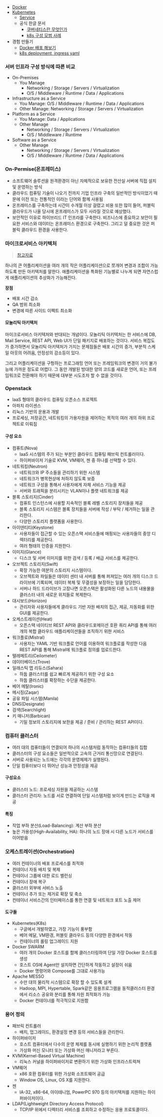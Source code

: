 - [Docker](Docker.md)
- [Kubernetes](Kubernetes.md)
  - [Service](Kubernetes-Service.md)
  - 공식 한글 문서
    - [쿠버네티스란 무엇인가](쿠버네티스란-무엇인가.md)
    - [k8s 구성 모범 사례](k8s-구성-모범-사례.md)
- 경험 만들기
  - [Docker 배포 해보기](Docker-배포-해보기.md)
  - [k8s deployment, ingress yaml](k8s-deployment-ingress-yaml.md)

### 서버 인프라 구성 방식에 따른 비교
- On-Premises
  - You Manage
    - Networking / Storage / Servers / Virtualization
    - O/S / Middleware / Runtime / Data / Applications
- Infrastructure as a Service
  - You Manage: O/S / Middleware / Runtime / Data / Applications
  - Other Manage: Networking / Storage / Servers / Virtualization
- Platform as a Service
  - You Manage: Data / Applications
  - Other Manage
    - Networking / Storage / Servers / Virtualization
    - O/S / Middleware / Runtime
- Software as a Service
  - Other Manage
    - Networking / Storage / Servers / Virtualization
    - O/S / Middleware / Runtime / Data / Applications

### On-Permise(온프레미스)
- 소프트웨어 솔루션을 원격환경이 아닌 자체적으로 보유한 전산실 서버에 직접 설치 및 운영하는 방식
- 클라우드 컴퓨팅 기술이 나오기 전까지 기업 인프라 구축의 일반적인 방식이었기 때문에 이전 또는 전통적인 이라는 단어와 함께 사용됨
- 온프레미스를 구축하는데 시간이 수개월 이상 걸렸고 비용 또한 많이 들어, 퍼블릭 클라우드가 나올 당시에 온프레미스가 모두 사라질 것으로 예상했다.
- 보안적인 이유로 하이브리드 IT 인프라를 구축한다. 비즈니스에 중요하고 보안이 필요한 서비스와 데이터는 온프레미스 환경으로 구축한다. 그리고 덜 중요한 것은 퍼블릭 클라우드 환경을 사용한다.

### 마이크로서비스 아키텍처
> [참고자료](http://guruble.com/%EB%A7%88%EC%9D%B4%ED%81%AC%EB%A1%9C%EC%84%9C%EB%B9%84%EC%8A%A4microservice-%EC%95%84%ED%82%A4%ED%85%8D%EC%B2%98-%EA%B7%B8%EA%B2%83%EC%9D%B4-%EB%AD%A3%EC%9D%B4-%EC%A4%91%ED%97%8C%EB%94%94/)

하나의 큰 어플리케이션을 여러 개의 작은 어플리케이션으로 쪼개어 변경과 조합이 가능하도록 만든 아키텍처를 말한다. 애플리케이션을 특화된 기능별로 나누게 되면 자연스럽게 애플리케이션의 추상화가 가능해진다.

**장점**
- 배포 시간 감소
- QA 범위 최소화
- 변경에 따른 사이드 이펙트 최소화

#### 모놀리틱 아키텍처
마이크로서비스 아키텍처와 반대되는 개념이다. 모놀리틱 아키텍처는 한 서비스에 DB, Mail Service, REST API, Web UI가 단일 패키지로 배포하는 것이다. 서비스 복잡도가 증가하면서 모놀리틱 아키텍처가 가지는 문제점들은 배포 시간의 증가, 부분적 스케일 아웃의 어려움, 안정성의 감소등이 있다.

그리고 어플리케이션을 구헝하는 프로그래밍 언어 또는 프레임워크의 변경이 거의 불가능에 가까운 정도로 어렵다. 그 동안 개발된 방대한 양의 코드를 새로운 언어, 또는 프레임워크로 전환해야 하기 때문에 대부분 시도조차 할 수 없을 것이다.

### Openstack
- IaaS 형태의 클라우드 컴퓨팅 오픈소스 프로젝트
- 아파치 라이센스
- 리눅스 기반의 운용과 개발
- 프로세싱, 저장공간, 네트워킹의 가용자원을 제어하는 목적의 여러 개의 하위 프로젝트로 이뤄짐

#### 구성 요소
- 컴퓨트(Nova)
    - IaaS 시스템의 주가 되는 부분인 클라우드 컴퓨팅 패브릭 컨트롤러이다.
    - 하이퍼바이저 기술로 KVM, VM웨어, 젠 중 하나를 선택할 수 있다.
- 네트워킹(Neutron)
    - 네트워크와 IP 주소들을 관리하기 위한 시스템
    - 네트워크가 병목현상에 처하지 않도록 보증
    - 네트워크 구성을 통해서 사용자에게 자체 서비스 기능을 제공
    - 서버와 트래픽을 분리시키는 VLAN이나 플랫 네트워크를 제공
- 블록 스토리지(Cinder)
    - 컴퓨트 인스턴스에 사용할 지속적인 블록 레벨 스토리지 장치들을 제공
    - 블록 스토리지 시스템은 블록 장치들을 서버에 작성 / 부탁 / 제거하는 일을 관리한다.
    - 다양한 스토리지 플랫폼을 사용한다.
- 아이덴티티(Keystone)
    - 사용자들이 접근할 수 있는 오픈스택 서비스들에 매핑되는 사용자들의 중앙 디렉터리를 제공한다.
    - 여러 형태의 인증을 지원한다.
- 이미지(Glance)
    - 디스크 및 서버 이미지를 위한 검색 / 등록 / 배급 서비스를 제공한다.
- 오브젝트 스토리지(Swift)
    - 확장 가능한 여분의 스토리지 시스템이다.
    - 오브젝트와 파일들은 데이터 센터 내 서버를 통해 퍼져있는 여러 개의 디스크 드라이브에 기록되며, 데이터 복체 및 무결성을 보장하는 일을 담당한다.
    - 서버나 하드 드라이브가 고장나면 오픈스택은 활성화된 다른 노드의 내용물을 클러스터 내의 새로운 위치들로 복제한다.
- 대시보드(Horizon)
    - 관리자와 사용자들에게 클라우드 기반 자원 배치의 접근, 제공, 자동화를 위한 GUI를 제공한다.
- 오케스트레이션(Heat)
    - 오픈스택 네이티브 REST API와 클라우드포메이션 호환 쿼리 API를 통해 여러 개의 복합 클라우드 애플리케이션들을 조직하기 위한 서비스
- 워크플로(Mistral)
    - 사용자는 YAML 기반 워크플로 언어를 이용하여 워크플로를 작성한 다음 REST API를 통해 Mistral에 워크플로 정의를 업로드한다.
- 텔레메트리(Ceilometer)
- 데이터베이스(Trove)
- 일래스틱 맵 리듀스(Sahara)
    - 하둡 클러스터를 쉽고 빠르게 제공하기 위한 구성 요소
    - 하둡 클러스터를 확장하는 수단을 제공한다.
- 베어 메탈(Ironic)
- 메시징(Zaqar)
- 공유 파일 시스템(Manila)
- DNS(Designate)
- 검색(Searchlight)
- 키 매니저(Barbican)
    - 기밀 정보의 스토리지에 보한을 제공 / 준비 / 관리하는 REST API이다.

### 컴퓨터 클러스터
- 여러 대의 컴퓨터들이 연결되어 하나의 시스템처럼 동작하는 컴퓨터들의 집합
- 클러스터의 구성 요소들은 일반적으로 고속의 근거리 통신망으로 연결된다.
- 서버로 사용되는 노드에는 각각의 운영체제가 실행된다.
- 단일 컴퓨터보다 더 뛰어난 성능과 안정성을 제공

#### 구성요소
- 클러스터 노드: 프로세싱 자원을 제공하는 시스템
- 클러스터 관리자: 노드를 서로 연결하여 단일 시스템처럼 보이게 만드는 로직을 제공

#### 특징
- 작업 부하 분산(Load-Balancing): 계산 부하 분산
- 높은 가용성(High-Availability, HA): 하나의 노드 장애 시 다른 노드가 서비스를 이어받음

### 오케스트레이션(Orchestration)
- 여러 컨테이너의 배포 프로세스를 최적화
- 컨테이너 자동 배치 및 복제
- 컨테이너 그룹에 대한 로드 벨런싱
- 컨테이너 장애 복구
- 클러스터 외부에 서비스 노출
- 컨테이너 추가 또는 제거로 확장 및 축소
- 컨테이너 서비스간의 인터페이스를 통한 연결 및 네트워크 포트 노출 제어

#### 도구들
- Kubernetes(K8s)
    - 구글에서 개발하였고, 가장 기능이 풍부함
    - 베어 메달, VM환경, 퍼블릿 클라우드 등의 다양한 환경에서 작동
    - 컨테이너의 롤링 업그레이드 지원
- Docker SWARM
    - 여러 개의 Docker 호스트를 함께 클러스터링하여 단일 가장 Docker 호스트를 생성
    - 호스트 OS에 Agent만 설치하면 간단하게 작동하고 설정이 쉬움
    - Docker 명령어와 Compose를 그대로 사용가능
- Apache MESSO
    - 수만 대의 물리적 시스템으로 확장 할 수 있도록 설계
    - Hadoop, MPI, Hypertable, Spark같은 응용프로그램을 동적클러스터 환경에서 리소스 공유와 분리를 통해 자원 최적화가 가능
    - Docker 컨테이너를 적극적으로 지원함

### 용어 정의
- 패브릭 컨트롤러
    - 배치, 업그레이드, 환경설정 변경 등의 서비스들을 관리한다.
- 하이퍼바이저
    - 호스트 컴퓨터에서 다수의 운영 체제를 동시에 실행하기 위한 논리적 플랫폼
    - 가상화 머신 모니터 또는 가상화 머신 매니저라고 부른다.
- KVM(Kernel-Based Virtual Machine)
    - 리눅스 커널을 하이퍼바이저로 변환하기 위한 가상화 인프라스트럭쳐
- VM웨어
    - x86 호환 컴퓨터를 위한 가상화 소프트웨어 공급
    - Window OS, Linux, OS X를 지원한다.
- 젠
    - IA-32, x86-64, 아이테니엄, PowerPC 970 등의 아키텍처를 지원하는 하이퍼바이저이다. 
- LDAP(Lightweight Directory Access Protocol)
    - TCP/IP 위에서 디렉터리 서비스를 조회하고 수정하는 응용 프로토콜이다.
